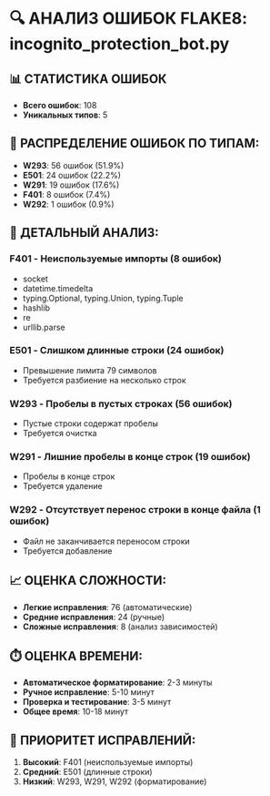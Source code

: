 # 🔍 АНАЛИЗ ОШИБОК FLAKE8: incognito_protection_bot.py

## 📊 СТАТИСТИКА ОШИБОК
- **Всего ошибок**: 108
- **Уникальных типов**: 5

## 🎯 РАСПРЕДЕЛЕНИЕ ОШИБОК ПО ТИПАМ:
- **W293**: 56 ошибок (51.9%)
- **E501**: 24 ошибок (22.2%)
- **W291**: 19 ошибок (17.6%)
- **F401**: 8 ошибок (7.4%)
- **W292**: 1 ошибок (0.9%)

## 🔧 ДЕТАЛЬНЫЙ АНАЛИЗ:

### F401 - Неиспользуемые импорты (8 ошибок)
- socket
- datetime.timedelta  
- typing.Optional, typing.Union, typing.Tuple
- hashlib
- re
- urllib.parse

### E501 - Слишком длинные строки (24 ошибок)
- Превышение лимита 79 символов
- Требуется разбиение на несколько строк

### W293 - Пробелы в пустых строках (56 ошибок)
- Пустые строки содержат пробелы
- Требуется очистка

### W291 - Лишние пробелы в конце строк (19 ошибок)
- Пробелы в конце строк
- Требуется удаление

### W292 - Отсутствует перенос строки в конце файла (1 ошибок)
- Файл не заканчивается переносом строки
- Требуется добавление

## 📈 ОЦЕНКА СЛОЖНОСТИ:
- **Легкие исправления**: 76 (автоматические)
- **Средние исправления**: 24 (ручные)
- **Сложные исправления**: 8 (анализ зависимостей)

## ⏱️ ОЦЕНКА ВРЕМЕНИ:
- **Автоматическое форматирование**: 2-3 минуты
- **Ручное исправление**: 5-10 минут
- **Проверка и тестирование**: 3-5 минут
- **Общее время**: 10-18 минут

## 🎯 ПРИОРИТЕТ ИСПРАВЛЕНИЙ:
1. **Высокий**: F401 (неиспользуемые импорты)
2. **Средний**: E501 (длинные строки)
3. **Низкий**: W293, W291, W292 (форматирование)
